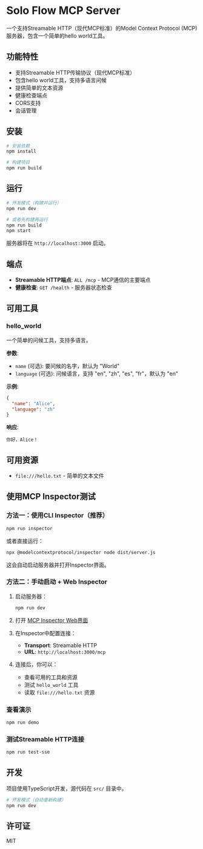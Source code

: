 # Solo Flow MCP Server

一个支持Streamable HTTP（现代MCP标准）的Model Context Protocol (MCP) 服务器，包含一个简单的hello world工具。

## 功能特性

- 支持Streamable HTTP传输协议（现代MCP标准）
- 包含hello world工具，支持多语言问候
- 提供简单的文本资源
- 健康检查端点
- CORS支持
- 会话管理

## 安装

```bash
# 安装依赖
npm install

# 构建项目
npm run build
```

## 运行

```bash
# 开发模式（构建并运行）
npm run dev

# 或者先构建再运行
npm run build
npm start
```

服务器将在 `http://localhost:3000` 启动。

## 端点

- **Streamable HTTP端点**: `ALL /mcp` - MCP通信的主要端点
- **健康检查**: `GET /health` - 服务器状态检查

## 可用工具

### hello_world

一个简单的问候工具，支持多语言。

**参数**:

- `name` (可选): 要问候的名字，默认为 "World"
- `language` (可选): 问候语言，支持 "en", "zh", "es", "fr"，默认为 "en"

**示例**:

```json
{
  "name": "Alice",
  "language": "zh"
}
```

**响应**:

```text
你好，Alice！
```

## 可用资源

- `file:///hello.txt` - 简单的文本文件

## 使用MCP Inspector测试

### 方法一：使用CLI Inspector（推荐）

```bash
npm run inspector
```

或者直接运行：

```bash
npx @modelcontextprotocol/inspector node dist/server.js
```

这会自动启动服务器并打开Inspector界面。

### 方法二：手动启动 + Web Inspector

1. 启动服务器：

   ```bash
   npm run dev
   ```

2. 打开 [MCP Inspector Web界面](https://modelcontextprotocol.io/docs/tools/inspector)

3. 在Inspector中配置连接：
   - **Transport**: Streamable HTTP
   - **URL**: `http://localhost:3000/mcp`

4. 连接后，你可以：
   - 查看可用的工具和资源
   - 测试 `hello_world` 工具
   - 读取 `file:///hello.txt` 资源

### 查看演示

```bash
npm run demo
```

### 测试Streamable HTTP连接

```bash
npm run test-sse
```

## 开发

项目使用TypeScript开发，源代码在 `src/` 目录中。

```bash
# 开发模式（自动重新构建）
npm run dev
```

## 许可证

MIT
